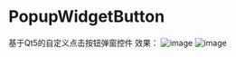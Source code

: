 ﻿# PopupWidgetButton
基于Qt5的自定义点击按钮弹窗控件
效果：
![image](https://github.com/FlyWM/PopupWidgetButton/tree/master/images/sample1.png)
![image](https://github.com/FlyWM/PopupWidgetButton/tree/master/images/sample2.png)


